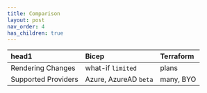 ```yaml
---
title: Comparison
layout: post
nav_order: 4
has_children: true
---
```


| head1                 | Bicep                   | Terraform |
|:-------------         |:------------------      |:------|
| Rendering Changes     | what-if `limited`       | plans  |
| Supported Providers   | Azure, AzureAD `beta`   | many, BYO  |